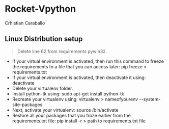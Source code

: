 # Rocket-Vpython
Crhistian Caraballo

## Linux Distribution setup
> Delete line 62 from requirements pywin32.
- If your virtual environment is activated, then run this command to freeze the requirements to a file that you can access later: pip freeze > requirements.txt
- If your virtual environment is activated, then deactivate it using: deactivate
- Delete your virtualenv folder.
- Install python-tk using: sudo apt-get install python-tk
- Recreate your virtualenv using: virtualenv > nameofyourenv --system-site-packages
- Next, activate your virtualenv: source <virtual environment folder>/bin/activate
- Restore all your packages that you froze earlier from the requirements.txt file: pip install -r > path to requirements.txt file
